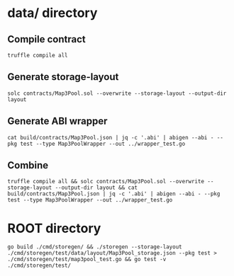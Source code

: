 

# data/ directory
## Compile contract
````shell script
truffle compile all
````

## Generate storage-layout
````shell script
solc contracts/Map3Pool.sol --overwrite --storage-layout --output-dir layout
````

## Generate ABI wrapper
````shell script
cat build/contracts/Map3Pool.json | jq -c '.abi' | abigen --abi - --pkg test --type Map3PoolWrapper --out ../wrapper_test.go
````

## Combine
````shell script
truffle compile all && solc contracts/Map3Pool.sol --overwrite --storage-layout --output-dir layout && cat build/contracts/Map3Pool.json | jq -c '.abi' | abigen --abi - --pkg test --type Map3PoolWrapper --out ../wrapper_test.go
````

# ROOT directory
````shell script
go build ./cmd/storegen/ && ./storegen --storage-layout ./cmd/storegen/test/data/layout/Map3Pool_storage.json --pkg test > ./cmd/storegen/test/map3pool_test.go && go test -v ./cmd/storegen/test/
````